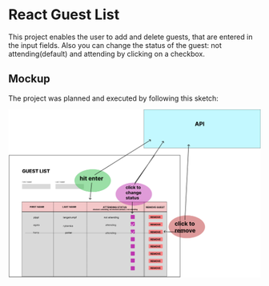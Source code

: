 # React Guest List

This project enables the user to add and delete guests, that are entered in the input fields. Also you can change the status of the guest: not attending(default) and attending by clicking on a checkbox.

## Mockup

The project was planned and executed by following this sketch:

![Guest List Mockup](./public/GuestList-Mockup.jpg)

